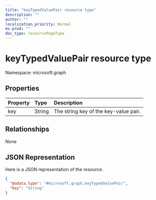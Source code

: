 ```yaml
---
title: "keyTypedValuePair resource type"
description: ""
author: ""
localization_priority: Normal
ms.prod: ""
doc_type: resourcePageType
---
```


# keyTypedValuePair resource type


Namespace: microsoft.graph



## Properties
|Property|Type|Description|
|:---|:---|:---|
|key|String|The string key of the key-value pair.|

## Relationships
None

## JSON Representation
Here is a JSON representation of the resource.
<!-- {
  "blockType": "resource",
  "@odata.type": "microsoft.graph.keyTypedValuePair"
}
-->
``` json
{
  "@odata.type": "#microsoft.graph.keyTypedValuePair",
  "key": "String"
}
```

